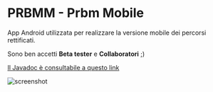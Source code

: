 # PRBMM - Prbm Mobile

App Android utilizzata per realizzare la versione mobile dei percorsi rettificati.

Sono ben accetti **Beta tester** e **Collaboratori** ;)

[Il Javadoc è consultabile a questo link](http://bitprepared.github.io/prbm-mobile/)

![screenshot](http://i57.tinypic.com/2v8ohvm.png)
